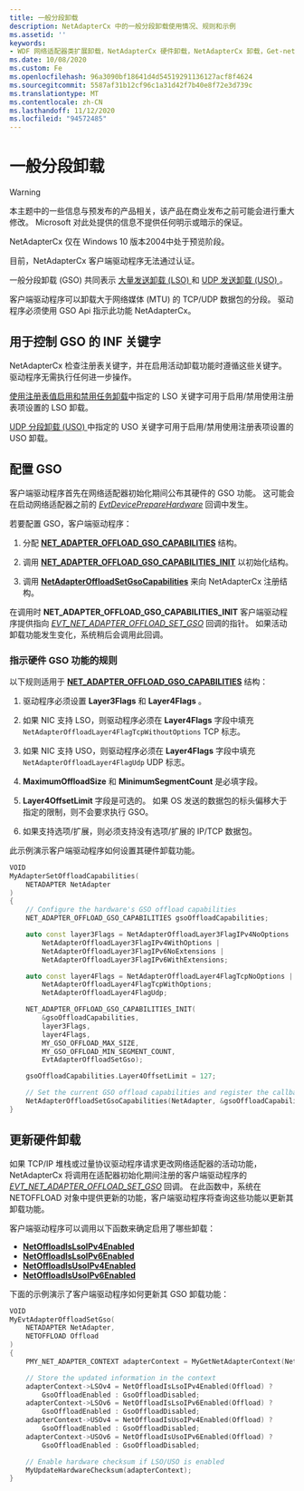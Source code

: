 ```yaml
---
title: 一般分段卸载
description: NetAdapterCx 中的一般分段卸载使用情况、规则和示例
ms.assetid: ''
keywords:
- WDF 网络适配器类扩展卸载，NetAdapterCx 硬件卸载，NetAdapterCx 卸载，Get-netadapter 卸载，一般分段卸载，GSO，大型分段卸载，LSO，UDP 分段卸载，USO
ms.date: 10/08/2020
ms.custom: Fe
ms.openlocfilehash: 96a3090bf18641d4d54519291136127acf8f4624
ms.sourcegitcommit: 5587af31b12cf96c1a31d42f7b40e8f72e3d739c
ms.translationtype: MT
ms.contentlocale: zh-CN
ms.lasthandoff: 11/12/2020
ms.locfileid: "94572485"
---
```

# <a name="generic-segmentation-offload"></a>一般分段卸载

> [!WARNING]
> 本主题中的一些信息与预发布的产品相关，该产品在商业发布之前可能会进行重大修改。 Microsoft 对此处提供的信息不提供任何明示或暗示的保证。
>
> NetAdapterCx 仅在 Windows 10 版本2004中处于预览阶段。
>
> 目前，NetAdapterCx 客户端驱动程序无法通过认证。

一般分段卸载 (GSO) 共同表示 [大量发送卸载 (LSO) ](../network/offloading-the-segmentation-of-large-tcp-packets.md) 和 [UDP 发送卸载 (USO) ](../network/udp-segmentation-offload-uso-.md)。 

客户端驱动程序可以卸载大于网络媒体 (MTU) 的 TCP/UDP 数据包的分段。 驱动程序必须使用 GSO Api 指示此功能 NetAdapterCx。

## <a name="inf-keywords-for-controlling-gso"></a>用于控制 GSO 的 INF 关键字

NetAdapterCx 检查注册表关键字，并在启用活动卸载功能时遵循这些关键字。 驱动程序无需执行任何进一步操作。

[使用注册表值启用和禁用任务卸载](../network/using-registry-values-to-enable-and-disable-task-offloading.md)中指定的 LSO 关键字可用于启用/禁用使用注册表项设置的 LSO 卸载。

[UDP 分段卸载 (USO) ](../network/udp-segmentation-offload-uso-.md)中指定的 USO 关键字可用于启用/禁用使用注册表项设置的 USO 卸载。

## <a name="configuring-gso"></a>配置 GSO

客户端驱动程序首先在网络适配器初始化期间公布其硬件的 GSO 功能。 这可能会在启动网络适配器之前的 [*EvtDevicePrepareHardware*](https://docs.microsoft.com/windows-hardware/drivers/ddi/wdfdevice/nc-wdfdevice-evt_wdf_device_prepare_hardware) 回调中发生。

若要配置 GSO，客户端驱动程序：

1. 分配 [**NET_ADAPTER_OFFLOAD_GSO_CAPABILITIES**](/windows-hardware/drivers/ddi/netadapteroffload/ns-netadapteroffload-_net_adapter_offload_gso_capabilities) 结构。

1. 调用 [**NET_ADAPTER_OFFLOAD_GSO_CAPABILITIES_INIT**](/windows-hardware/drivers/ddi/netadapteroffload/nf-netadapteroffload-net_adapter_offload_gso_capabilities_init) 以初始化结构。

1. 调用 [**NetAdapterOffloadSetGsoCapabilities**](/windows-hardware/drivers/ddi/netadapteroffload/nf-netadapteroffload-netadapteroffloadsetgsocapabilities) 来向 NetAdapterCx 注册结构。

在调用时 **NET_ADAPTER_OFFLOAD_GSO_CAPABILITIES_INIT** 客户端驱动程序提供指向 [*EVT_NET_ADAPTER_OFFLOAD_SET_GSO*](/windows-hardware/drivers/ddi/netadapteroffload/nc-netadapteroffload-evt_net_adapter_offload_set_gso) 回调的指针。 如果活动卸载功能发生变化，系统稍后会调用此回调。

### <a name="rules-for-indicating-hardware-gso-capabilities"></a>指示硬件 GSO 功能的规则

以下规则适用于 [**NET_ADAPTER_OFFLOAD_GSO_CAPABILITIES**](/windows-hardware/drivers/ddi/netadapteroffload/ns-netadapteroffload-_net_adapter_offload_gso_capabilities) 结构：

1. 驱动程序必须设置 **Layer3Flags** 和 **Layer4Flags** 。

1. 如果 NIC 支持 LSO，则驱动程序必须在 **Layer4Flags** 字段中填充 `NetAdapterOffloadLayer4FlagTcpWithoutOptions` TCP 标志。

1. 如果 NIC 支持 USO，则驱动程序必须在 **Layer4Flags** 字段中填充 `NetAdapterOffloadLayer4FlagUdp` UDP 标志。

1. **MaximumOffloadSize** 和 **MinimumSegmentCount** 是必填字段。

1. **Layer4OffsetLimit** 字段是可选的。 如果 OS 发送的数据包的标头偏移大于指定的限制，则不会要求执行 GSO。

1. 如果支持选项/扩展，则必须支持没有选项/扩展的 IP/TCP 数据包。

此示例演示客户端驱动程序如何设置其硬件卸载功能。

```C++
VOID
MyAdapterSetOffloadCapabilities(
    NETADAPTER NetAdapter
)
{
    // Configure the hardware's GSO offload capabilities
    NET_ADAPTER_OFFLOAD_GSO_CAPABILITIES gsoOffloadCapabilities;

    auto const layer3Flags = NetAdapterOffloadLayer3FlagIPv4NoOptions |
        NetAdapterOffloadLayer3FlagIPv4WithOptions |
        NetAdapterOffloadLayer3FlagIPv6NoExtensions |
        NetAdapterOffloadLayer3FlagIPv6WithExtensions;

    auto const layer4Flags = NetAdapterOffloadLayer4FlagTcpNoOptions |
        NetAdapterOffloadLayer4FlagTcpWithOptions;
        NetAdapterOffloadLayer4FlagUdp;

    NET_ADAPTER_OFFLOAD_GSO_CAPABILITIES_INIT(
        &gsoOffloadCapabilities,
        layer3Flags,
        layer4Flags,
        MY_GSO_OFFLOAD_MAX_SIZE,
        MY_GSO_OFFLOAD_MIN_SEGMENT_COUNT,
        EvtAdapterOffloadSetGso);

    gsoOffloadCapabilities.Layer4OffsetLimit = 127;

    // Set the current GSO offload capabilities and register the callback for future changes in active capabilities
    NetAdapterOffloadSetGsoCapabilities(NetAdapter, &gsoOffloadCapabilities);
}
```

## <a name="updating-hardware-offloads"></a>更新硬件卸载

如果 TCP/IP 堆栈或过量协议驱动程序请求更改网络适配器的活动功能，NetAdapterCx 将调用在适配器初始化期间注册的客户端驱动程序的 [*EVT_NET_ADAPTER_OFFLOAD_SET_GSO*](/windows-hardware/drivers/ddi/netadapteroffload/nc-netadapteroffload-evt_net_adapter_offload_set_gso) 回调。 在此函数中，系统在 NETOFFLOAD 对象中提供更新的功能，客户端驱动程序将查询这些功能以更新其卸载功能。

客户端驱动程序可以调用以下函数来确定启用了哪些卸载：

* [**NetOffloadIsLsoIPv4Enabled**](/windows-hardware/drivers/ddi/netadapteroffload/nf-netadapteroffload-netoffloadislsoipv4enabled)
* [**NetOffloadIsLsoIPv6Enabled**](/windows-hardware/drivers/ddi/netadapteroffload/nf-netadapteroffload-netoffloadislsoipv6enabled)
* [**NetOffloadIsUsoIPv4Enabled**](/windows-hardware/drivers/ddi/netadapteroffload/nf-netadapteroffload-netoffloadisusoipv4enabled)
* [**NetOffloadIsUsoIPv6Enabled**](/windows-hardware/drivers/ddi/netadapteroffload/nf-netadapteroffload-netoffloadisusoipv6enabled)

下面的示例演示了客户端驱动程序如何更新其 GSO 卸载功能：

```C++
VOID
MyEvtAdapterOffloadSetGso(
    NETADAPTER NetAdapter,
    NETOFFLOAD Offload
)
{
    PMY_NET_ADAPTER_CONTEXT adapterContext = MyGetNetAdapterContext(NetAdapter);

    // Store the updated information in the context
    adapterContext->LSOv4 = NetOffloadIsLsoIPv4Enabled(Offload) ? 
        GsoOffloadEnabled : GsoOffloadDisabled;
    adapterContext->LSOv6 = NetOffloadIsLsoIPv6Enabled(Offload) ?
        GsoOffloadEnabled : GsoOffloadDisabled;
    adapterContext->USOv4 = NetOffloadIsUsoIPv4Enabled(Offload) ? 
        GsoOffloadEnabled : GsoOffloadDisabled;
    adapterContext->USOv6 = NetOffloadIsUsoIPv6Enabled(Offload) ?
        GsoOffloadEnabled : GsoOffloadDisabled;

    // Enable hardware checksum if LSO/USO is enabled
    MyUpdateHardwareChecksum(adapterContext);
}
```
